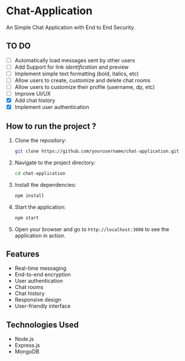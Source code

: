 # Chat-Application
An Simple Chat Application with End to End Security.


## TO DO
- [ ] Automatically load messages sent by other users
- [ ] Add Support for link *identification* and preview
- [ ] Implement simple text formatting (bold, italics, etc)
- [ ] Allow users to create, customize and delete chat rooms
- [ ] Allow users to customize their profile (username, dp, etc)
- [ ] Improve UI/UX
- [x] Add chat history
- [x] Implement user authentication

## How to run the project ?

1. Clone the repository:
   ```bash
   git clone https://github.com/yourusername/chat-application.git
   ```
2. Navigate to the project directory:
   ```bash
   cd chat-application
   ```
3. Install the dependencies:
   ```bash
   npm install
   ```
4. Start the application:
   ```bash
   npm start
   ```
5. Open your browser and go to `http://localhost:3000` to see the application in action.

## Features
- Real-time messaging
- End-to-end encryption
- User authentication
- Chat rooms
- Chat history
- Responsive design
- User-friendly interface

## Technologies Used
- Node.js
- Express.js
- MongoDB
